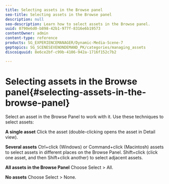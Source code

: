 ```yaml
---
title: Selecting assets in the Browse panel
seo-title: Selecting assets in the Browse panel
description: null
seo-description: Learn how to select assets in the Browse panel.
uuid: 0790e6d0-b898-42b1-977f-8316e6b19573
contentOwner: admin
content-type: reference
products: SG_EXPERIENCEMANAGER/Dynamic-Media-Scene-7
geptopics: SG_SCENESEVENONDEMAND_PK/categories/managing_assets
discoiquuid: 8e6ce2bf-c99b-4106-942a-1716f152c7b2

---
```


# Selecting assets in the Browse panel{#selecting-assets-in-the-browse-panel}

Select an asset in the Browse Panel to work with it. Use these techniques to select assets:

**A single asset** Click the asset (double-clicking opens the asset in Detail view).

**Several assets** Ctrl+click (Windows) or Command+click (Macintosh) assets to select assets in different places on the Browse Panel. Shift+click (click one asset, and then Shift+click another) to select adjacent assets.

**All assets in the Browse Panel** Choose Select > All.

**No assets** Choose Select > None.
